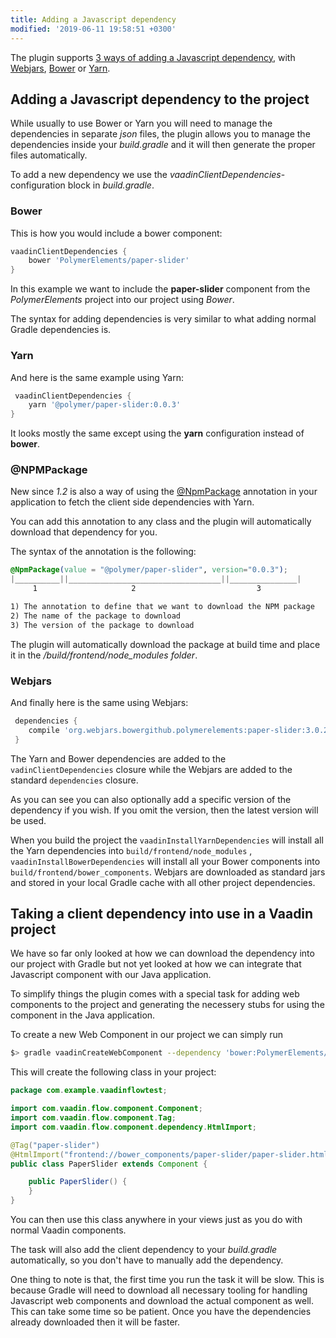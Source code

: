 ```yaml
---
title: Adding a Javascript dependency
modified: '2019-06-11 19:58:51 +0300'
---
```


The plugin supports [3 ways of adding a Javascript dependency](/vaadin_flow_gradle_plugin_javascript), 
with [Webjars](https://www.webjars.org), [Bower](https://bower.io) or [Yarn](https://yarnpkg.com).


## Adding a Javascript dependency to the project

While usually to use Bower or Yarn you will need to manage the dependencies in separate *json* files, the 
plugin allows you to manage the dependencies inside your *build.gradle* and it will then generate the proper 
files automatically.

To add a new dependency we use the *vaadinClientDependencies*-configuration block in *build.gradle*. 

### Bower

This is how you would include a bower component:

```groovy
vaadinClientDependencies {
    bower 'PolymerElements/paper-slider'
}
```

In this example we want to include the **paper-slider** component from the *PolymerElements* project into our 
project using *Bower*. 

The syntax for adding dependencies is very similar to what adding normal Gradle dependencies is.

### Yarn

And here is the same example using Yarn:

```groovy
 vaadinClientDependencies {
    yarn '@polymer/paper-slider:0.0.3'
}
```

It looks mostly the same except using the **yarn** configuration instead of **bower**.

### @NPMPackage

New since *1.2* is also a way of using the [@NpmPackage](https://vaadin.com/api/platform/14.0.0.beta2/com/vaadin/flow/component/dependency/NpmPackage.html) annotation in your application to fetch the client side dependencies with Yarn.

You can add this annotation to any class and the plugin will automatically download that dependency for you.

The syntax of the annotation is the following:

```css
@NpmPackage(value = "@polymer/paper-slider", version="0.0.3");
|__________||__________________________________||_______________|
     1                     2                           3        

1) The annotation to define that we want to download the NPM package
2) The name of the package to download
3) The version of the package to download
```

The plugin will automatically download the package at build time and place it in the */build/frontend/node_modules folder*.

### Webjars

And finally here is the same using Webjars:
```groovy
 dependencies {
    compile 'org.webjars.bowergithub.polymerelements:paper-slider:3.0.2'
 }
```

The Yarn and Bower dependencies are added to the ``vadinClientDependencies`` closure while the Webjars are added to the standard ``dependencies`` closure.
 
As you can see you can also optionally add a specific version of the dependency if you wish. If you omit the version, 
then the latest version will be used.

When you build the project the ``vaadinInstallYarnDependencies`` will install all the Yarn dependencies into ``build/frontend/node_modules`` 
, ``vaadinInstallBowerDependencies`` will install all your Bower components into ``build/frontend/bower_components``. Webjars are downloaded as standard
jars and stored in your local Gradle cache with all other project dependencies. 

## Taking a client dependency into use in a Vaadin project

We have so far only looked at how we can download the dependency into our project with Gradle but not yet looked at how we 
can integrate that Javascript component with our Java application.

To simplify things the plugin comes with a special task for adding web components to the project and generating the necessery 
stubs for using the component in the Java application.

To create a new Web Component in our project we can simply run

```bash
$> gradle vaadinCreateWebComponent --dependency 'bower:PolymerElements/paper-slider' --name 'PaperSlider'
```

This will create the following class in your project: 

```java
package com.example.vaadinflowtest;

import com.vaadin.flow.component.Component;
import com.vaadin.flow.component.Tag;
import com.vaadin.flow.component.dependency.HtmlImport;

@Tag("paper-slider")
@HtmlImport("frontend://bower_components/paper-slider/paper-slider.html")
public class PaperSlider extends Component {

    public PaperSlider() {
    }
}
```

You can then use this class anywhere in your views just as you do with normal Vaadin components.

The task will also add the client dependency to your *build.gradle* automatically, so you don't have to
manually add the dependency.

One thing to note is that, the first time you run the task it will be slow. This is because Gradle will
need to download all necessary tooling for handling Javascript web components and download the actual component
as well. This can take some time so be patient. Once you have the dependencies already downloaded then it will be faster.
